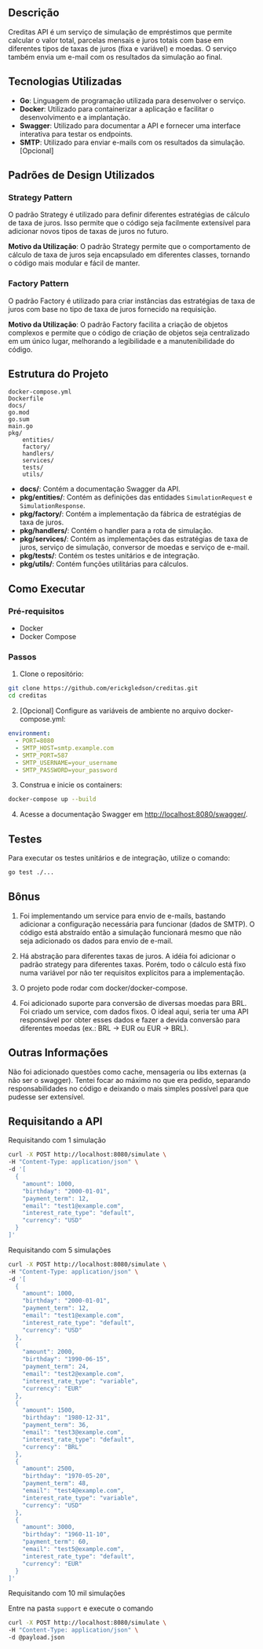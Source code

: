 ## Descrição

Creditas API é um serviço de simulação de empréstimos que permite calcular o valor total, parcelas mensais e juros totais com base em diferentes tipos de taxas de juros (fixa e variável) e moedas. O serviço também envia um e-mail com os resultados da simulação ao final.

## Tecnologias Utilizadas

- **Go**: Linguagem de programação utilizada para desenvolver o serviço.
- **Docker**: Utilizado para containerizar a aplicação e facilitar o desenvolvimento e a implantação.
- **Swagger**: Utilizado para documentar a API e fornecer uma interface interativa para testar os endpoints.
- **SMTP**: Utilizado para enviar e-mails com os resultados da simulação. [Opcional]

## Padrões de Design Utilizados

### Strategy Pattern

O padrão Strategy é utilizado para definir diferentes estratégias de cálculo de taxa de juros. Isso permite que o código seja facilmente extensível para adicionar novos tipos de taxas de juros no futuro.

**Motivo da Utilização**: O padrão Strategy permite que o comportamento de cálculo de taxa de juros seja encapsulado em diferentes classes, tornando o código mais modular e fácil de manter.

### Factory Pattern

O padrão Factory é utilizado para criar instâncias das estratégias de taxa de juros com base no tipo de taxa de juros fornecido na requisição.

**Motivo da Utilização**: O padrão Factory facilita a criação de objetos complexos e permite que o código de criação de objetos seja centralizado em um único lugar, melhorando a legibilidade e a manutenibilidade do código.

## Estrutura do Projeto

```
docker-compose.yml
Dockerfile
docs/
go.mod
go.sum
main.go
pkg/
    entities/
    factory/
    handlers/
    services/
    tests/
    utils/
```

- **docs/**: Contém a documentação Swagger da API.
- **pkg/entities/**: Contém as definições das entidades `SimulationRequest` e `SimulationResponse`.
- **pkg/factory/**: Contém a implementação da fábrica de estratégias de taxa de juros.
- **pkg/handlers/**: Contém o handler para a rota de simulação.
- **pkg/services/**: Contém as implementações das estratégias de taxa de juros, serviço de simulação, conversor de moedas e serviço de e-mail.
- **pkg/tests/**: Contém os testes unitários e de integração.
- **pkg/utils/**: Contém funções utilitárias para cálculos.

## Como Executar

### Pré-requisitos

- Docker
- Docker Compose

### Passos

1. Clone o repositório:

```sh
git clone https://github.com/erickgledson/creditas.git
cd creditas
```

2. [Opcional] Configure as variáveis de ambiente no arquivo docker-compose.yml:

```yml
environment:
  - PORT=8080
  - SMTP_HOST=smtp.example.com
  - SMTP_PORT=587
  - SMTP_USERNAME=your_username
  - SMTP_PASSWORD=your_password
```

3. Construa e inicie os containers:

```sh
docker-compose up --build
```

4. Acesse a documentação Swagger em [http://localhost:8080/swagger/](http://localhost:8080/swagger/).

## Testes

Para executar os testes unitários e de integração, utilize o comando:

```sh
go test ./...
```

## Bônus

1. Foi implementando um service para envio de e-mails, bastando adicionar a configuração necessária para funcionar (dados de SMTP). O código está abstraído então a simulação funcionará mesmo que não seja adicionado os dados para envio de e-mail.

2. Há abstração para diferentes taxas de juros. A idéia foi adicionar o padrão strategy para diferentes taxas. Porém, todo o cálculo está fixo numa variável por não ter requisitos explícitos para a implementação.

3. O projeto pode rodar com docker/docker-compose.

4. Foi adicionado suporte para conversão de diversas moedas para BRL. Foi criado um service, com dados fixos. O ideal aqui, seria ter uma API responsável por obter esses dados e fazer a devida conversão para diferentes moedas (ex.: BRL -> EUR ou EUR -> BRL).


## Outras Informações

Não foi adicionado questões como cache, mensageria ou libs externas (a não ser o swagger).
Tentei focar ao máximo no que era pedido, separando responsabilidades no código e deixando o mais simples possível para que pudesse ser extensível. 

## Requisitando a API

Requisitando com 1 simulação
```sh
curl -X POST http://localhost:8080/simulate \
-H "Content-Type: application/json" \
-d '[
  {
    "amount": 1000,
    "birthday": "2000-01-01",
    "payment_term": 12,
    "email": "test1@example.com",
    "interest_rate_type": "default",
    "currency": "USD"
  }
]'
```

Requisitando com 5 simulações
```sh
curl -X POST http://localhost:8080/simulate \
-H "Content-Type: application/json" \
-d '[
  {
    "amount": 1000,
    "birthday": "2000-01-01",
    "payment_term": 12,
    "email": "test1@example.com",
    "interest_rate_type": "default",
    "currency": "USD"
  },
  {
    "amount": 2000,
    "birthday": "1990-06-15",
    "payment_term": 24,
    "email": "test2@example.com",
    "interest_rate_type": "variable",
    "currency": "EUR"
  },
  {
    "amount": 1500,
    "birthday": "1980-12-31",
    "payment_term": 36,
    "email": "test3@example.com",
    "interest_rate_type": "default",
    "currency": "BRL"
  },
  {
    "amount": 2500,
    "birthday": "1970-05-20",
    "payment_term": 48,
    "email": "test4@example.com",
    "interest_rate_type": "variable",
    "currency": "USD"
  },
  {
    "amount": 3000,
    "birthday": "1960-11-10",
    "payment_term": 60,
    "email": "test5@example.com",
    "interest_rate_type": "default",
    "currency": "EUR"
  }
]'
```

Requisitando com 10 mil simulações

Entre na pasta `support` e execute o comando
```sh
curl -X POST http://localhost:8080/simulate \
-H "Content-Type: application/json" \
-d @payload.json
```
